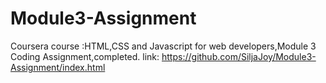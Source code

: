 # Module3-Assignment
Coursera course :HTML,CSS and Javascript for web developers,Module 3 Coding Assignment,completed.
link:
https://github.com/SiljaJoy/Module3-Assignment/index.html
